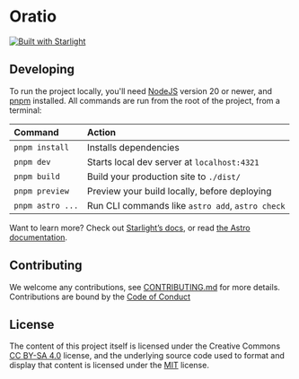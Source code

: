 # Oratio

[![Built with Starlight](https://astro.badg.es/v2/built-with-starlight/tiny.svg)](https://starlight.astro.build)

## Developing

To run the project locally, you'll need [NodeJS](https://nodejs.org/) version 20 or newer,
and [pnpm](https://pnpm.io/installation) installed.
All commands are run from the root of the project, from a terminal:

| Command                   | Action                                           |
| :------------------------ | :----------------------------------------------- |
| `pnpm install`            | Installs dependencies                            |
| `pnpm dev`                | Starts local dev server at `localhost:4321`      |
| `pnpm build`              | Build your production site to `./dist/`          |
| `pnpm preview`            | Preview your build locally, before deploying     |
| `pnpm astro ...`          | Run CLI commands like `astro add`, `astro check` |

Want to learn more?
Check out [Starlight’s docs](https://starlight.astro.build/),
or read [the Astro documentation](https://docs.astro.build).

## Contributing

We welcome any contributions,
see [CONTRIBUTING.md](https://github.com/codexfelis/oratio/blob/main/CONTRIBUTING.md) for more details.
Contributions are bound by the [Code of Conduct](/CODE_OF_CONDUCT.md)

## License

The content of this project itself is licensed under the Creative Commons [CC BY-SA 4.0](https://creativecommons.org/licenses/by-sa/4.0/deed.en) license, and the underlying source code used to format and display that content is licensed under the [MIT](/LICENSE) license.
